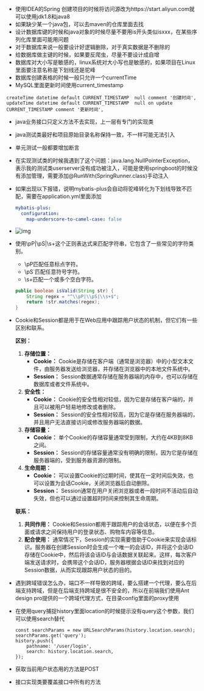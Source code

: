 * 使用IDEA的Spring 创建项目的时候将访问源改为https://start.aliyun.com就可以使用jdk1.8和java8
* 如果缺少某一个java包，可以去maven的仓库里面去找
* 设计数据库键的时候和java对象的时候尽量不要用is开头类似isxxx，在某些序列化库里面可能用问题
* 对于数据库来说一般要设计好逻辑删除，对于真实数据是不删除的
* 给数据库做主键的时候，如果要反爬虫，尽量不要设计成自增
* 数据库对大小写是敏感的，linux系统对大小写也是敏感的，如果项目在Linux里面要注意名称是下划线还是驼峰
* 数据库创建表格的时候一般只允许一个currentTime
* MySQL里面更新时间使用current_timestamp

```mysql
createTime datetime default CURRENT_TIMESTAMP  null comment '创建时间',
updateTime datetime default CURRENT_TIMESTAMP  null on update CURRENT_TIMESTAMP comment '更新时间',
```

* java业务接口只定义方法不去实现，上一层有专门的实现类

* java测试类最好和项目原始目录名称保持一致，不一样可能无法引入

* 单元测试一般都要增加断言

* 在实现测试类的时候我遇到了这个问题：java.lang.NullPointerException，表示我的测试类userserver没有成功被注入，可能是使用springboot的时候没有添加管理，需要添加@RunWith(SpringRunner.class)手动注入

* 如果出现以下报错，说明mybatis-plus会自动将驼峰转化为下划线导致不匹配，需要在application.yml里面添加

  ```yaml
  mybatis-plus:
    configuration:
      map-underscore-to-camel-case: false
  ```

* ![img](https://cdn.nlark.com/yuque/0/2022/png/25430380/1647166487508-56c5d32e-190c-437d-8854-4e19e770d281.png?x-oss-process=image%2Fformat%2Cwebp)

* 使用\pP|\pS|\s+这个正则表达式来匹配字符串，它包含了一些常见的字符类别。

  - \pP匹配任意标点字符。
  - \pS`匹配任意符号字符。
  - \s+匹配一个或多个空白字符。

  ```java
  public boolean isValid(String str) {
      String regex = "^\\pP|\\pS|\\s+$";
      return !str.matches(regex);
  }
  ```

* Cookie和Session都是用于在Web应用中跟踪用户状态的机制，但它们有一些区别和联系。

  **区别：**

  1. **存储位置：**
     - **Cookie：** Cookie是存储在客户端（通常是浏览器）中的小型文本文件，由服务器发送给浏览器，并存储在浏览器中的本地文件系统中。
     - **Session：** Session数据通常存储在服务器端的内存中，也可以存储在数据库或者文件系统中。
  2. **安全性：**
     - **Cookie：** Cookie的安全性相对较低，因为它是存储在客户端的，并且可以被用户轻易地修改或者删除。
     - **Session：** Session的安全性相对较高，因为它是存储在服务器端的，并且用户无法直接访问或修改服务器端的数据。
  3. **存储容量：**
     - **Cookie：** 单个Cookie的存储容量通常受到限制，大约在4KB到8KB之间。
     - **Session：** Session的存储容量通常没有明确的限制，因为它是存储在服务器端的，受到服务器资源的限制。
  4. **生命周期：**
     - **Cookie：** 可以设置Cookie的过期时间，使其在一定时间后失效，也可以设置为会话Cookie，关闭浏览器后自动删除。
     - **Session：** Session通常在用户关闭浏览器或者一段时间不活动后自动失效，但也可以通过设置超时时间来控制其生命周期。

  **联系：**

  1. **共同作用：** Cookie和Session都用于跟踪用户的会话状态，以便在多个页面或请求之间保持用户的登录状态、购物车内容等信息。
  2. **配合使用：** 通常情况下，Session的实现需要借助于Cookie来实现会话标识。服务器在创建Session时会生成一个唯一的会话ID，并将这个会话ID存储在Cookie中，然后将该会话ID与会话数据关联起来。这样，每次客户端发送请求时，会携带这个会话ID，服务器根据会话ID来找到对应的Session数据，从而实现跟踪用户状态的目的。

* 遇到跨域错误怎么办，端口不一样导致的跨域，要么搭建一个代理，要么在后端支持跨域，但是在后端支持跨域是很不安全的，所以在前端我们使用Ant design pro提供的一个跨域代理方式，在目录config里面的proxy使用

* 在使用query捕捉history里面location的时候提示没有query这个参数，我们可以使用search替代

  ```tsx
  const searchParams = new URLSearchParams(history.location.search);
  searchParams.get('query');
  history.push({
      pathname: '/user/login',
      search: history.location.search,
  });
  ```

* 获取当前用户状态用的方法是POST
* 接口实现类要覆盖接口中所有的方法

